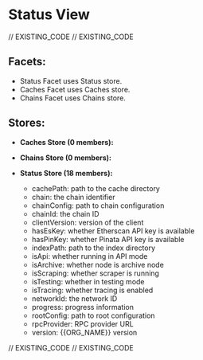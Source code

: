 <!--
Copyright 2016, 2026 The {{ORG_NAME}} Authors. All rights reserved.
Use of this source code is governed by a license that can
be found in the LICENSE file.

Parts of this file were auto generated. Edit only those parts of
the code inside of 'EXISTING_CODE' tags.
-->
# Status View

// EXISTING_CODE
// EXISTING_CODE

## Facets:
- Status Facet uses Status store.
- Caches Facet uses Caches store.
- Chains Facet uses Chains store.

## Stores:

- **Caches Store (0 members):**


- **Chains Store (0 members):**


- **Status Store (18 members):**

  - cachePath: path to the cache directory
  - chain: the chain identifier
  - chainConfig: path to chain configuration
  - chainId: the chain ID
  - clientVersion: version of the client
  - hasEsKey: whether Etherscan API key is available
  - hasPinKey: whether Pinata API key is available
  - indexPath: path to the index directory
  - isApi: whether running in API mode
  - isArchive: whether node is archive node
  - isScraping: whether scraper is running
  - isTesting: whether in testing mode
  - isTracing: whether tracing is enabled
  - networkId: the network ID
  - progress: progress information
  - rootConfig: path to root configuration
  - rpcProvider: RPC provider URL
  - version: {{ORG_NAME}} version

// EXISTING_CODE
// EXISTING_CODE
